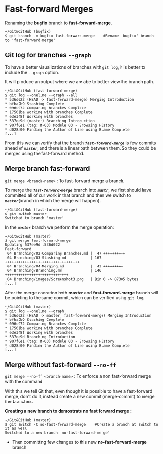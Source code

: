 # Fast-forward Merges

Renaming the **bugfix** branch to **fast-forward-merge**.
```shell
~/Git&GitHub (bugfix)
$ git branch -m bugfix fast-forward-merge    #Rename 'bugfix' branch to 'fast-forward-merge'
```

## Git log for branches `--graph`

To have a better visualizations of branches with `git log`, it is better to include the `--graph` option. 

It will produce an output where we are abe to better view the branch path.

```shell
~/Git&GitHub (fast-forward-merge)
$ git log --oneline --graph --all
* 536d022 (HEAD -> fast-forward-merge) Merging Introduction
* bfba2b9 Stashing Complete
* 096c972 Comparing Branches Complete
* 17501ba working with branches Complete
* e3e348f Working with branches
* 537ee9d (master) Branching Introduction
* 907f0e1 (tag: M-03) Module 03 - Browsing History
* d028a00 Finding the Author of Line using Blame Complete
[...]
```

From this we can verify that the branch ***`fast-forward-merge`*** is few commits ahead of ***`master`***, and there is a linear path between them. So they could be merged using the fast-forward method.

## Merge branch fast-forward

`git merge <branch-name>` : To fast-forward merge a branch.

To merge the ***`fast-forward-merge`*** branch into ***`mastr`***, we first should have committed all of our work in that branch and then we switch to ***`master`***(branch in which the merge will happen). 

```shell
~/Git&GitHub (fast-forward-merge)
$ git switch master
Switched to branch 'master'
```

In the ***`master`*** branch we perform the merge operation:

```shell
~/Git&GitHub (master)
$ git merge fast-forward-merge
Updating 537ee9d..536d022
Fast-forward
 04 Branching/02-Comparing Branches.md |  47 ++++++++++
 04 Branching/03-Stashing.md           | 167 ++++++++++++++++++++++++++++++++++
 04 Branching/04-Merging.md            |  43 +++++++++
 04 Branching/Branching.md             | 146 +++++++++++++++++++++++++++++
 04 Branching/images/Screenshot3.png   | Bin 0 -> 87385 bytes
[...]
```

After the merge operation both **master** and **fast-forward-merge** branch will be pointing to the same commit, which can be verified using `git log`.

```shell
~/Git&GitHub (master)
$ git log --oneline --graph
* 536d022 (HEAD -> master, fast-forward-merge) Merging Introduction
* bfba2b9 Stashing Complete
* 096c972 Comparing Branches Complete
* 17501ba working with branches Complete
* e3e348f Working with branches
* 537ee9d Branching Introduction
* 907f0e1 (tag: M-03) Module 03 - Browsing History
* d028a00 Finding the Author of Line using Blame Complete
[...]
```
## Merge without fast-forward `--no-ff`

`git merge --no-ff <branch-name>` : To enforce a non fast-forward merge with the command 

With this we tell Git that, even though it is possible to have a fast-forward merge, don't do it,  instead create a new commit (merge-commit) to merge the branches.

**Creating a new branch to demostrate no fast forward merge :**
```shell
~/Git&GitHub (master)
$ git switch -C no-fast-forward-merge    #Create a branch at switch to it as well
Switched to a new branch 'no-fast-forward-merge'
```
- Then committing few changes to this new **no-fast-forward-merge** branch
